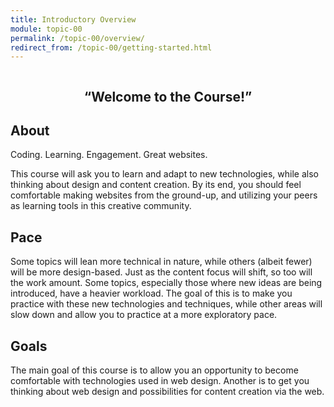 ```yaml
---
title: Introductory Overview
module: topic-00
permalink: /topic-00/overview/
redirect_from: /topic-00/getting-started.html
---
```


<img src="./../../docs/{{page.module}}/img/assignment-00.svg" alt="" title="Asignment 0: Course Contract" class="overview-img" />

<h2 style="text-align: center;">“Welcome to the Course!”</h2>

## About
Coding. Learning. Engagement. Great websites.

This course will ask you to learn and adapt to new technologies, while also thinking about design and content creation. By its end, you should feel comfortable making websites from the ground-up, and utilizing your peers as learning tools in this creative community.


## Pace
Some topics will lean more technical in nature, while others (albeit fewer) will be more design-based. Just as the content focus will shift, so too will the work amount. Some topics, especially those where new ideas are being introduced, have a heavier workload. The goal of this is to make you practice with these new technologies and techniques, while other areas will slow down and allow you to practice at a more exploratory pace.


## Goals
The main goal of this course is to allow you an opportunity to become comfortable with technologies used in web design. Another is to get you thinking about web design and possibilities for content creation via the web.
